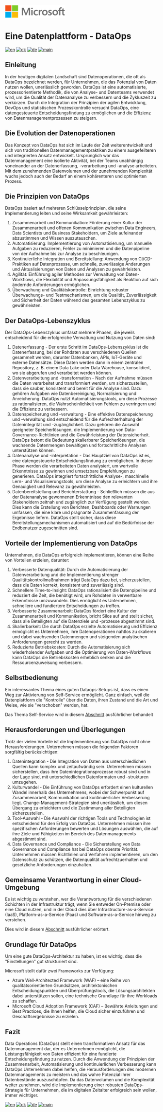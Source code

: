 ![microsoft](../images/microsoft.png)

# Eine Datenplattform - DataOps

[![en](https://img.shields.io/badge/lang-en-red.svg)](DataOps.md)
[![dk](https://img.shields.io/badge/lang-da--dk-green.svg)](DataOps-da.md)
[![de](https://img.shields.io/badge/lang-de-yellow.svg)](DataOps-de.md)
[![main](https://img.shields.io/badge/main-document-blue.svg)](../../README.md)

## Einleitung

In der heutigen digitalen Landschaft sind Datenoperationen, die oft als DataOps bezeichnet werden, für Unternehmen, die das Potenzial von Daten nutzen wollen, unerlässlich geworden. DataOps ist eine automatisierte, prozessorientierte Methodik, die von Analyse- und Datenteams verwendet wird, um die Qualität der Datenanalyse zu verbessern und die Zykluszeit zu verkürzen. Durch die Integration der Prinzipien der agilen Entwicklung, DevOps und statistischen Prozesskontrolle versucht DataOps, eine datengesteuerte Entscheidungsfindung zu ermöglichen und die Effizienz von Datenmanagementprozessen zu steigern.

## Die Evolution der Datenoperationen

Das Konzept von DataOps hat sich im Laufe der Zeit weiterentwickelt und sich von traditionellen Datenmanagementpraktiken zu einem ausgefeilteren und integrierten Ansatz entwickelt. Ursprünglich war das Datenmanagement eine isolierte Aktivität, bei der Teams unabhängig voneinander an der Datenerfassung, -verarbeitung und -analyse arbeiteten. Mit dem zunehmenden Datenvolumen und der zunehmenden Komplexität wuchs jedoch auch der Bedarf an einem kohärenteren und optimierten Prozess.

## Die Prinzipien von DataOps

DataOps basiert auf mehreren Schlüsselprinzipien, die seine Implementierung leiten und seine Wirksamkeit gewährleisten:

1) Zusammenarbeit und Kommunikation: Förderung einer Kultur der Zusammenarbeit und offenen Kommunikation zwischen Data Engineers, Data Scientists und Business Stakeholdern, um Ziele aufeinander abzustimmen und Wissen auszutauschen.
2) Automatisierung: Implementierung von Automatisierung, um manuelle Aufgaben zu reduzieren, Fehler zu minimieren und die Datenpipeline von der Aufnahme bis zur Analyse zu beschleunigen.
3) Kontinuierliche Integration und Bereitstellung: Anwendung von CI/CD-Praktiken auf Datenprozesse, um schnelle, zuverlässige Änderungen und Aktualisierungen von Daten und Analysen zu gewährleisten.
4) Agilität: Einführung agiler Methoden zur Verwaltung von Daten-Workflows, die Flexibilität und Anpassungsfähigkeit als Reaktion auf sich ändernde Anforderungen ermöglichen.
5) Überwachung und Qualitätskontrolle: Einrichtung robuster Überwachungs- und Testmechanismen, um die Qualität, Zuverlässigkeit und Sicherheit der Daten während des gesamten Lebenszyklus zu gewährleisten.

## Der DataOps-Lebenszyklus

Der DataOps-Lebenszyklus umfasst mehrere Phasen, die jeweils entscheidend für die erfolgreiche Verwaltung und Nutzung von Daten sind:

1) Datenerfassung - Der erste Schritt im DataOps-Lebenszyklus ist die Datenerfassung, bei der Rohdaten aus verschiedenen Quellen gesammelt werden, darunter Datenbanken, APIs, IoT-Geräte und externe Datensätze. Diese Daten werden dann in einem zentralen Repository, z. B. einem Data Lake oder Data Warehouse, konsolidiert, wo sie abgerufen und verarbeitet werden können.
2) Datenverarbeitung und -transformation - Nach der Aufnahme müssen die Daten verarbeitet und transformiert werden, um sicherzustellen, dass sie sauber, konsistent und bereit für die Analyse sind. Dazu gehören Aufgaben wie Datenbereinigung, Normalisierung und Anreicherung. DataOps nutzt Automatisierungstools, um diese Prozesse zu rationalisieren, die Wahrscheinlichkeit von Fehlern zu verringern und die Effizienz zu verbessern.
3) Datenspeicherung und -verwaltung - Eine effektive Datenspeicherung und -verwaltung sind entscheidend für die Aufrechterhaltung der Datenintegrität und -zugänglichkeit. Dazu gehören die Auswahl geeigneter Speicherlösungen, die Implementierung von Data-Governance-Richtlinien und die Gewährleistung der Datensicherheit. DataOps betont die Bedeutung skalierbarer Speicherlösungen, die wachsende Datenmengen bewältigen und fortschrittliche Analysen unterstützen können.
4) Datenanalyse und -interpretation - Das Hauptziel von DataOps ist es, eine datengesteuerte Entscheidungsfindung zu ermöglichen. In dieser Phase werden die verarbeiteten Daten analysiert, um wertvolle Erkenntnisse zu gewinnen und umsetzbare Empfehlungen zu generieren. DataOps integriert fortschrittliche Analyse-, maschinelle Lern- und Visualisierungstools, um diese Analyse zu erleichtern und ihre Genauigkeit und Relevanz zu gewährleisten.
5) Datenbereitstellung und Berichterstattung - Schließlich müssen die aus der Datenanalyse gewonnenen Erkenntnisse den relevanten Stakeholdern zeitnah und zugänglich zur Verfügung gestellt werden. Dies kann die Erstellung von Berichten, Dashboards oder Warnungen umfassen, die eine klare und prägnante Zusammenfassung der Ergebnisse liefern. DataOps stellt sicher, dass diese Bereitstellungsmechanismen automatisiert und auf die Bedürfnisse der Endbenutzer zugeschnitten sind.

## Vorteile der Implementierung von DataOps

Unternehmen, die DataOps erfolgreich implementieren, können eine Reihe von Vorteilen erzielen, darunter:

1) Verbesserte Datenqualität: Durch die Automatisierung der Datenverarbeitung und die Implementierung strenger Qualitätskontrollmaßnahmen trägt DataOps dazu bei, sicherzustellen, dass die Daten korrekt, konsistent und zuverlässig sind.
2) Schnellere Time-to-Insight: DataOps rationalisiert die Datenpipeline und reduziert die Zeit, die benötigt wird, um Rohdaten in verwertbare Erkenntnisse umzuwandeln. Dies ermöglicht es Unternehmen, schnellere und fundiertere Entscheidungen zu treffen.
3) Verbesserte Zusammenarbeit: DataOps fördert eine Kultur der Zusammenarbeit und Kommunikation, bricht Silos auf und stellt sicher, dass alle Beteiligten auf die Datenziele und -prozesse abgestimmt sind.
4) Skalierbarkeit: Die durch DataOps erzielte Automatisierung und Effizienz ermöglicht es Unternehmen, ihre Datenoperationen nahtlos zu skalieren und dabei wachsenden Datenmengen und steigenden analytischen Anforderungen gerecht zu werden.
5) Reduzierte Betriebskosten: Durch die Automatisierung sich wiederholender Aufgaben und die Optimierung von Daten-Workflows kann DataOps die Betriebskosten erheblich senken und die Ressourcenzuweisung verbessern.

## Selbstbedienung

Ein interessantes Thema eines guten Dataops-Setups ist, dass es einen Weg zur Aktivierung von Self-Service ermöglicht. Ganz einfach, weil die Datenplattform die "Kontrolle" über die Daten, ihren Zustand und die Art und Weise, wie sie "verschoben" werden, hat.

Das Thema Self-Service wird in diesem [Abschnitt](Self-service-de.md) ausführlicher behandelt

## Herausforderungen und Überlegungen

Trotz der vielen Vorteile ist die Implementierung von DataOps nicht ohne Herausforderungen. Unternehmen müssen die folgenden Faktoren sorgfältig berücksichtigen:

1) Datenintegration - Die Integration von Daten aus unterschiedlichen Quellen kann komplex und zeitaufwändig sein. Unternehmen müssen sicherstellen, dass ihre Datenintegrationsprozesse robust sind und in der Lage sind, mit unterschiedlichen Datenformaten und -strukturen umzugehen.
2) Kulturwandel - Die Einführung von DataOps erfordert einen kulturellen Wandel innerhalb des Unternehmens, wobei der Schwerpunkt auf Zusammenarbeit, Kommunikation und kontinuierlicher Verbesserung liegt. Change-Management-Strategien sind unerlässlich, um diesen Übergang zu erleichtern und die Zustimmung aller Beteiligten sicherzustellen.
3) Tool-Auswahl - Die Auswahl der richtigen Tools und Technologien ist entscheidend für den Erfolg von DataOps. Unternehmen müssen ihre spezifischen Anforderungen bewerten und Lösungen auswählen, die auf ihre Ziele und Fähigkeiten im Bereich des Datenmanagements abgestimmt sind.
4) Data Governance und Compliance - Die Sicherstellung von Data Governance und Compliance hat bei DataOps oberste Priorität. Unternehmen müssen Richtlinien und Verfahren implementieren, um den Datenschutz zu schützen, die Datenqualität aufrechtzuerhalten und gesetzliche Anforderungen einzuhalten.

## Gemeinsame Verantwortung in einer Cloud-Umgebung

Es ist wichtig zu verstehen, wer die Verantwortung für die verschiedenen Schichten in der Infrastruktur trägt, wenn Sie entweder On-Premise oder eine Cloud nutzen, und in der Cloud dies über Infrastructure-as-a-Service (IaaS), Platform-as-a-Service (Paas) und Software-as-a-Service hinweg zu verstehen.

Dies wird in diesem [Abschnitt](Cloud-env.md) ausführlicher erörtert.

## Grundlage für DataOps

Um eine gute DataOps-Architektur zu haben, ist es wichtig, dass die "Einstellungen" gut strukturiert sind. 

Microsoft stellt dafür zwei Frameworks zur Verfügung:

* Azure Well-Architected Framework (WAF) – eine Reihe von qualitätsorientierten Grundsätzen, architektonischen Entscheidungspunkten und Überprüfungstools, die Lösungsarchitekten dabei unterstützen sollen, eine technische Grundlage für ihre Workloads zu schaffen.
* Microsoft Cloud Adoption Framework (CAF) – Bewährte Anleitungen und Best Practices, die Ihnen helfen, die Cloud sicher einzuführen und Geschäftsergebnisse zu erzielen.

## Fazit

Data Operations (DataOps) stellt einen transformativen Ansatz für das Datenmanagement dar, der es Unternehmen ermöglicht, die Leistungsfähigkeit von Daten effizient für eine fundierte Entscheidungsfindung zu nutzen. Durch die Anwendung der Prinzipien der Zusammenarbeit, Automatisierung und kontinuierlichen Verbesserung kann DataOps Unternehmen dabei helfen, die Herausforderungen des modernen Datenmanagements zu meistern und das wahre Potenzial ihrer Datenbestände auszuschöpfen. Da das Datenvolumen und die Komplexität weiter zunehmen, wird die Implementierung einer robusten DataOps-Strategie für Unternehmen, die im digitalen Zeitalter erfolgreich sein wollen, immer wichtiger.

[![en](https://img.shields.io/badge/lang-en-red.svg)](DataOps.md)
[![dk](https://img.shields.io/badge/lang-da--dk-green.svg)](DataOps-da.md)
[![de](https://img.shields.io/badge/lang-de-yellow.svg)](DataOps-de.md)
[![main](https://img.shields.io/badge/main-document-blue.svg)](../../README.md)